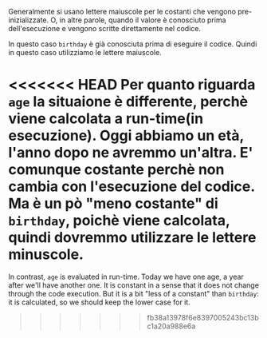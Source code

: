 Generalmente si usano lettere maiuscole per le costanti che vengono pre-inizializzate. O, in altre parole, quando il valore è conosciuto prima dell'esecuzione e vengono scritte direttamente nel codice.

In questo caso `birthday` è già conosciuta prima di eseguire il codice. Quindi in questo caso utilizziamo le lettere maiuscole.

<<<<<<< HEAD
Per quanto riguarda `age` la situaione è differente, perchè viene calcolata a run-time(in esecuzione). Oggi abbiamo un età, l'anno dopo ne avremmo un'altra. E' comunque costante perchè non cambia con l'esecuzione del codice. Ma è un pò "meno costante" di `birthday`, poichè viene calcolata, quindi dovremmo utilizzare le lettere minuscole.
=======
In contrast, `age` is evaluated in run-time. Today we have one age, a year after we'll have another one. It is constant in a sense that it does not change through the code execution. But it is a bit "less of a constant" than `birthday`: it is calculated, so we should keep the lower case for it.
>>>>>>> fb38a13978f6e8397005243bc13bc1a20a988e6a
